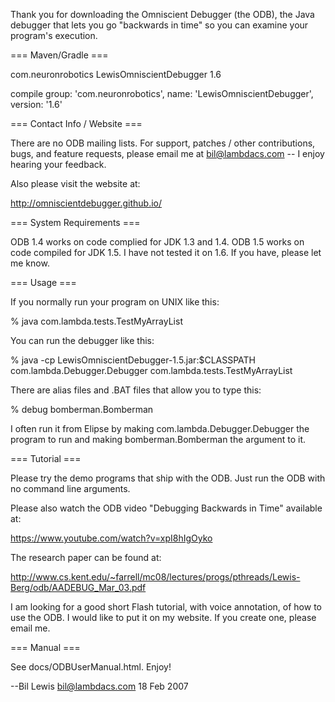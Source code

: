 Thank you for downloading the Omniscient Debugger (the ODB), the Java debugger that lets you go
"backwards in time" so you can examine your program's execution.

=== Maven/Gradle ===

<dependency>
  <groupId>com.neuronrobotics</groupId>
  <artifactId>LewisOmniscientDebugger</artifactId>
  <version>1.6</version>
</dependency>

compile group: 'com.neuronrobotics', name: 'LewisOmniscientDebugger', version: '1.6'

=== Contact Info / Website ===

There are no ODB mailing lists. For support, patches / other
contributions, bugs, and feature requests, please email me at
bil@lambdacs.com -- I enjoy hearing your feedback.

Also please visit the website at: 

http://omniscientdebugger.github.io/

=== System Requirements ===

ODB 1.4 works on code complied for JDK 1.3 and 1.4. ODB 1.5 works on code compiled for JDK 1.5. 
I have not tested it on 1.6. If you have, please let me know.

=== Usage ===

If you normally run your program on UNIX like this:

% java com.lambda.tests.TestMyArrayList

You can run the debugger like this:

% java -cp LewisOmniscientDebugger-1.5.jar:$CLASSPATH com.lambda.Debugger.Debugger com.lambda.tests.TestMyArrayList

There are alias files and .BAT files that allow you to type this:

% debug bomberman.Bomberman

I often run it from Elipse by making com.lambda.Debugger.Debugger the program to run
and making bomberman.Bomberman the argument to it.

=== Tutorial ===

Please try the demo programs that ship with the ODB. Just run the ODB with no
command line arguments.

Please also watch the ODB video "Debugging Backwards in Time"
available at:

https://www.youtube.com/watch?v=xpI8hIgOyko

The research paper can be found at: 

http://www.cs.kent.edu/~farrell/mc08/lectures/progs/pthreads/Lewis-Berg/odb/AADEBUG_Mar_03.pdf

I am looking for a good short Flash tutorial, with voice annotation,
of how to use the ODB. I would like to put it on my website. If you create
one, please email me.

=== Manual ===

See docs/ODBUserManual.html. Enjoy!



   --Bil Lewis <bil@lambdacs.com>
   18 Feb 2007

